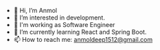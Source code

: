 - 👋 Hi, I’m Anmol
- 👀 I’m interested in development. 
- 🌱 I'm working as Software Engineer
- 💞️ I’m currently learning React and Spring Boot.
- 📫 How to reach me: anmoldeep1512@gmail.com 

<!---
anmol1512-deloitte/anmol1512-deloitte is a ✨ special ✨ repository because its `README.md` (this file) appears on your GitHub profile.
You can click the Preview link to take a look at your changes.
--->
